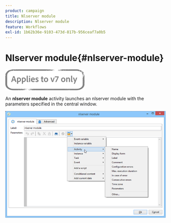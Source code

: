 ```yaml
---
product: campaign
title: Nlserver module
description: Nlserver module
feature: Workflows
exl-id: 1b62b36e-9103-473d-817b-956ceaf7a0b5
---
```

# Nlserver module{#nlserver-module}

![](../../assets/v7-only.svg)

An **nlserver module** activity launches an nlserver module with the parameters specified in the central window.

![](assets/nlserver_module_edit.png)
